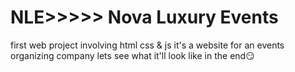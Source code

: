 # NLE>>>>> Nova Luxury Events
first web project involving html css & js
it's a website for an events organizing company 
lets see what it'll look like in the end😏

